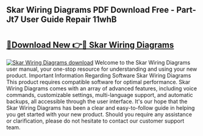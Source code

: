 ## Skar Wiring Diagrams PDF Download Free - Part-Jt7 User Guide Repair 11whB

# <h2><a href="http://dfj98ho.blite.top/?on=Skar+Wiring+Diagrams">🔗Download New 👉🔴 Skar Wiring Diagrams</a></h2>

[![Skar Wiring Diagrams download](https://i.imgur.com/lujVjoI.png)](http://dfj98ho.blite.top/?on=Skar+Wiring+Diagrams)
Welcome to the Skar Wiring Diagrams user manual, your one-stop resource for understanding and using your new product. Important Information Regarding Software Skar Wiring Diagrams This product requires compatible software for optimal performance. Skar Wiring Diagrams comes with an array of advanced features, including voice commands, customizable settings, multi-language support, and automatic backups, all accessible through the user interface. It's our hope that the Skar Wiring Diagrams has been a clear and easy-to-follow guide in helping you get started with your new product. Should you require any assistance or clarification, please do not hesitate to contact our customer support team.
